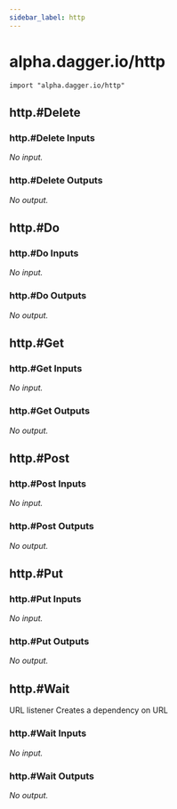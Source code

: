 ```yaml
---
sidebar_label: http
---
```


# alpha.dagger.io/http

```cue
import "alpha.dagger.io/http"
```

## http.#Delete

### http.#Delete Inputs

_No input._

### http.#Delete Outputs

_No output._

## http.#Do

### http.#Do Inputs

_No input._

### http.#Do Outputs

_No output._

## http.#Get

### http.#Get Inputs

_No input._

### http.#Get Outputs

_No output._

## http.#Post

### http.#Post Inputs

_No input._

### http.#Post Outputs

_No output._

## http.#Put

### http.#Put Inputs

_No input._

### http.#Put Outputs

_No output._

## http.#Wait

URL listener Creates a dependency on URL

### http.#Wait Inputs

_No input._

### http.#Wait Outputs

_No output._
